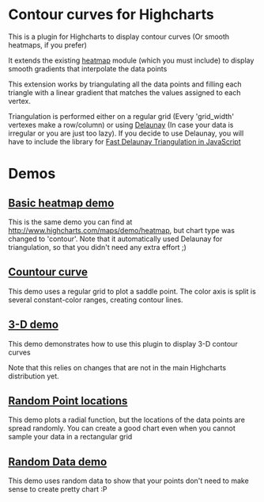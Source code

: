 Contour curves for Highcharts
=============================

This is a plugin for Highcharts to display contour curves (Or smooth heatmaps, if you prefer)

It extends the existing [heatmap](http://www.highcharts.com/maps/demo/heatmap) module (which you must include) to display smooth gradients that interpolate the data points

This extension works by triangulating all the data points and filling each triangle with a linear gradient that matches the values assigned to each vertex.

Triangulation is performed either on a regular grid (Every 'grid_width' vertexes make a row/column) or using [Delaunay](http://en.wikipedia.org/wiki/Delaunay_triangulation) (In case your data is irregular or you are just too lazy). If you decide to use Delaunay, you will have to include the library for [Fast Delaunay Triangulation in JavaScript](https://github.com/ironwallaby/delaunay)


Demos
=====

[Basic heatmap demo](http://jsfiddle.net/nsj5uzdw/)
--------------------

This is the same demo you can find at http://www.highcharts.com/maps/demo/heatmap, but chart type was changed to 'contour'. Note that it automatically used Delaunay for triangulation, so that you didn't need any extra effort ;)


[Countour curve](http://jsfiddle.net/1peapgLw/)
------------------------
This demo uses a regular grid to plot a saddle point. The color axis is split is several constant-color ranges, creating contour lines.


[3-D demo](http://jsfiddle.net/yw56rtus/)
--------------------
This demo demonstrates how to use this plugin to display 3-D contour curves

Note that this relies on changes that are not in the main Highcharts distribution yet.


[Random Point locations](http://jsfiddle.net/f7ofc3q3/)
------------------------
This demo plots a radial function, but the locations of the data points are spread randomly.
You can create a good chart even when you cannot sample your data in a rectangular grid


[Random Data demo](http://jsfiddle.net/mqxmraL2/)
--------------------
This demo uses random data to show that your points don't need to make sense to create pretty chart :P
